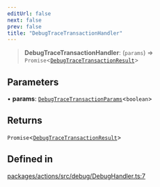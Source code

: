 ```yaml
---
editUrl: false
next: false
prev: false
title: "DebugTraceTransactionHandler"
---
```


> **DebugTraceTransactionHandler**: (`params`) => `Promise`\<[`DebugTraceTransactionResult`](/reference/tevm/actions/type-aliases/debugtracetransactionresult/)\>

## Parameters

• **params**: [`DebugTraceTransactionParams`](/reference/tevm/actions/type-aliases/debugtracetransactionparams/)\<`boolean`\>

## Returns

`Promise`\<[`DebugTraceTransactionResult`](/reference/tevm/actions/type-aliases/debugtracetransactionresult/)\>

## Defined in

[packages/actions/src/debug/DebugHandler.ts:7](https://github.com/evmts/tevm-monorepo/blob/main/packages/actions/src/debug/DebugHandler.ts#L7)
